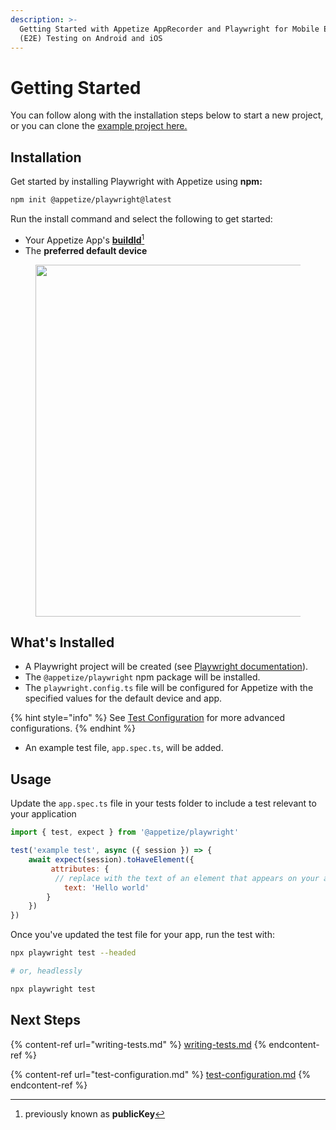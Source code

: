 ```yaml
---
description: >-
  Getting Started with Appetize AppRecorder and Playwright for Mobile End-to-End
  (E2E) Testing on Android and iOS
---
```


# Getting Started

You can follow along with the installation steps below to start a new project, or you can clone the [example project here.](https://github.com/appetizeio/appetize-js-sdk-examples/tree/main/playwright-testing)

## Installation

Get started by installing Playwright with Appetize using **npm:**

```sh
npm init @appetize/playwright@latest
```

Run the install command and select the following to get started:

* Your Appetize App's [**buildId**](#user-content-fn-1)[^1]
* The **preferred default device**

<figure><img src="https://lh7-us.googleusercontent.com/slidesz/AGV_vUdOgTMhY5_mOGlIO1bM1w1FNQjzN7R9tfbQ8ItN0DnHyeVeA-8b94lKG71uxzWDcOZwnDf5tpGP8TpfS_lGwVgNACY3eXtKx4Ku0XhW61hoMbQXc8QvUmoexW21LJRtwCcNguKCcfeZgoqc9XLOIzYfQTYWzKox=nw?key=Ov-qIhkbe_J50OTU5jQN9g" alt="" width="563"><figcaption></figcaption></figure>

## What's Installed <a href="#whats-installed" id="whats-installed"></a>

* A Playwright project will be created  (see [Playwright documentation](https://playwright.dev/docs/intro#installing-playwright)).
* The `@appetize/playwright` npm package will be installed.
* The `playwright.config.ts` file will be configured for Appetize with the specified values for the default device and app. &#x20;

{% hint style="info" %}
See [Test Configuration](test-configuration.md) for more advanced configurations.
{% endhint %}

* An example test file, `app.spec.ts`, will be added.

## Usage

Update the `app.spec.ts` file in your tests folder to include a test relevant to your application

```javascript
import { test, expect } from '@appetize/playwright'

test('example test', async ({ session }) => {
    await expect(session).toHaveElement({
         attributes: {
          // replace with the text of an element that appears on your app
            text: 'Hello world' 
        }
    })
})
```

Once you've updated the test file for your app, run the test with:

```bash
npx playwright test --headed

# or, headlessly

npx playwright test
```

## Next Steps

{% content-ref url="writing-tests.md" %}
[writing-tests.md](writing-tests.md)
{% endcontent-ref %}

{% content-ref url="test-configuration.md" %}
[test-configuration.md](test-configuration.md)
{% endcontent-ref %}

[^1]: previously known as **publicKey**
